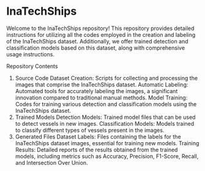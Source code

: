 # InaTechShips
Welcome to the InaTechShips repository! This repository provides detailed instructions for utilizing all the codes employed in the creation and labeling of the InaTechShips dataset. Additionally, we offer trained detection and classification models based on this dataset, along with comprehensive usage instructions.

Repository Contents
1. Source Code
Dataset Creation: Scripts for collecting and processing the images that comprise the InaTechShips dataset.
Automatic Labeling: Automated tools for accurately labeling the images, a significant innovation compared to traditional manual methods.
Model Training: Codes for training various detection and classification models using the InaTechShips dataset.
2. Trained Models
Detection Models: Trained model files that can be used to detect vessels in new images.
Classification Models: Models trained to classify different types of vessels present in the images.
3. Generated Files
Dataset Labels: Files containing the labels for the InaTechShips dataset images, essential for training new models.
Training Results: Detailed reports of the results obtained from the trained models, including metrics such as Accuracy, Precision, F1-Score, Recall, and Intersection Over Union.
